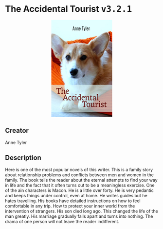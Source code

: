 
# The Accidental Tourist <kbd>v3.2.1</kbd>

<center>
  <img src="./cover-1024.jpg"/>
</center>

## Creator
Anne Tyler

## Description
Here is one of the most popular novels of this writer. This is a family story about relationship problems and conflicts between men and women in the family. The book tells the reader about the eternal attempts to find your way in life and the fact that it often turns out to be a meaningless exercise. One of the ain characters is Macon. He is a little over forty. He is very pedantic and keeps things under control, even at home. He writes guides but he hates travelling. His books have detailed instructions on how to feel comfortable in any trip. How to protect your inner world from the intervention of strangers. His son died long ago. This changed the life of the man greatly. His marriage gradually falls apart and turns into nothing. The drama of one person will not leave the reader indifferent.
